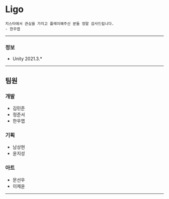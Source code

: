 # Ligo

```
지스타에서 관심을 가지고 플레이해주신 분들 정말 감사드립니다.
- 한우엽
```

* * *

### 정보
* Unity 2021.3.*

* * *

## 팀원

### 개발
* 김민준
* 정준서
* 한우엽

### 기획
* 남상현
* 윤지성

### 아트
* 문선우
* 이제윤

* * *
